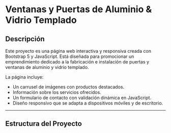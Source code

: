 # Ventanas y Puertas de Aluminio & Vidrio Templado

## Descripción

Este proyecto es una página web interactiva y responsiva creada con Bootstrap 5 y JavaScript. Está diseñada para promocionar un emprendimiento dedicado a la fabricación e instalación de puertas y ventanas de aluminio y vidrio templado.

La página incluye:

- Un carrusel de imágenes con productos destacados.
- Información sobre los servicios ofrecidos.
- Un formulario de contacto con validación dinámica en JavaScript.
- Diseño responsivo que se adapta a dispositivos móviles y de escritorio.

---

## Estructura del Proyecto

